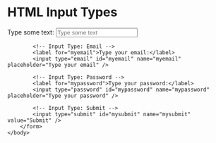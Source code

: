 <!DOCTYPE html>
<html>
	<head>
		<title>Input Types Lab</title>
	</head>
	<body>
		<h1>HTML Input Types</h1>
		<form>
			<!-- Input Type: Text -->
			<label for="mytext">Type some text:</label>
			<input type="text" id="mytext" name="mytext" placeholder="Type some text" />

			<!-- Input Type: Email -->
			<label for="myemail">Type your email:</label>
			<input type="email" id="myemail" name="myemail" placeholder="Type your email" />

			<!-- Input Type: Password -->
			<label for="mypassword">Type your password:</label>
			<input type="password" id="mypassword" name="mypassword" placeholder="Type your password" />

			<!-- Input Type: Submit -->
			<input type="submit" id="mysubmit" name="mysubmit" value="Submit" />
		</form>
	</body>
</html>
